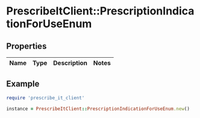 # PrescribeItClient::PrescriptionIndicationForUseEnum

## Properties

| Name | Type | Description | Notes |
| ---- | ---- | ----------- | ----- |

## Example

```ruby
require 'prescribe_it_client'

instance = PrescribeItClient::PrescriptionIndicationForUseEnum.new()
```

